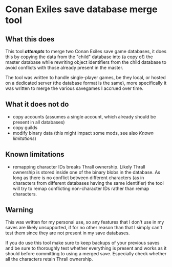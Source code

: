 Conan Exiles save database merge tool
=====================================

What this does
--------------
This tool _**attempts**_ to merge two Conan Exiles save game databases, it does this by copying the data from the "child"
database into (a copy of) the master database while rewriting object identifiers from the child database to avoid
conflicts with those already present in the master.

The tool was written to handle single-player games, be they local, or hosted on a dedicated server (the database format
is the same), more specifically it was written to merge the various savegames I accrued over time.

What it does not do
-------------------
 * copy accounts (assumes a single account, which already should be present in all databases)
 * copy guilds
 * modify binary data (this might impact some mods, see also _Known limitations_)

Known limitations
-----------------
 * remapping character IDs breaks Thrall ownership.
   Likely Thrall ownership is stored inside one of the binary blobs in the database. As long as there is no conflict
   between different characters (as in characters from different databases having the same identifier) the tool will
   try to remap conflicting non-character IDs rather than remap characters.

Warning
-------
This was written for my personal use, so any features that I don't use in my saves are likely unsupported, if for no
other reason than that I simply can't test them since they are not present in my save databases.

If you do use this tool make sure to keep backups of your previous saves and be sure to thoroughly test whether
everything is present and works as it should before committing to using a merged save. Especially check whether all the
characters retain Thrall ownership.
